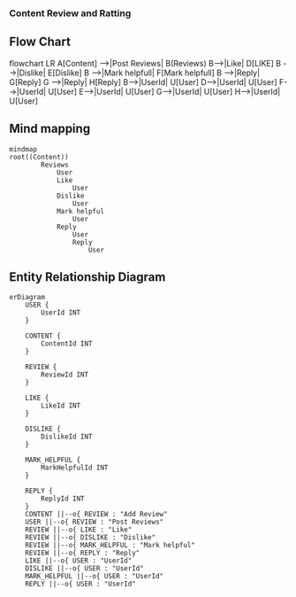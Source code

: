 
### Content Review and Ratting 

## Flow Chart

<div class="mermaid">
flowchart LR
    A[Content] -->|Post Reviews| B(Reviews)
    B-->|Like| D[LIKE]
    B -->|Dislike| E[Dislike]
    B -->|Mark helpfull| F[Mark helpfull]
    B -->|Reply| G[Reply]
    G -->|Reply| H[Reply]
    B-->|UserId| U[User] 
    D-->|UserId| U[User] 
    F-->|UserId| U[User]
    E-->|UserId| U[User]
    G-->|UserId| U[User]
    H-->|UserId| U[User]
</div>


## Mind mapping

``` mermaid
mindmap
root((Content))
        Reviews
            User
            Like
                User
            Dislike
                User
            Mark helpful
                User
            Reply
                User
                Reply
                    User
```

## Entity Relationship Diagram


```mermaid
erDiagram
    USER {
        UserId INT
    }

    CONTENT {
        ContentId INT
    }

    REVIEW {
        ReviewId INT
    }

    LIKE {
        LikeId INT
    }

    DISLIKE {
        DislikeId INT
    }

    MARK_HELPFUL {
        MarkHelpfulId INT
    }

    REPLY {
        ReplyId INT
    }
    CONTENT ||--o{ REVIEW : "Add Review"
    USER ||--o{ REVIEW : "Post Reviews"
    REVIEW ||--o{ LIKE : "Like"
    REVIEW ||--o{ DISLIKE : "Dislike"
    REVIEW ||--o{ MARK_HELPFUL : "Mark helpful"
    REVIEW ||--o{ REPLY : "Reply"
    LIKE ||--o{ USER : "UserId"
    DISLIKE ||--o{ USER : "UserId"
    MARK_HELPFUL ||--o{ USER : "UserId"
    REPLY ||--o{ USER : "UserId"
```


